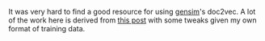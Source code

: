 It was very hard to find a good resource for using [gensim](https://github.com/piskvorky/gensim/)'s doc2vec. A lot of the work here is derived from [this post](https://linanqiu.github.io/2015/10/07/word2vec-sentiment/) with some tweaks given my own format of training data.
